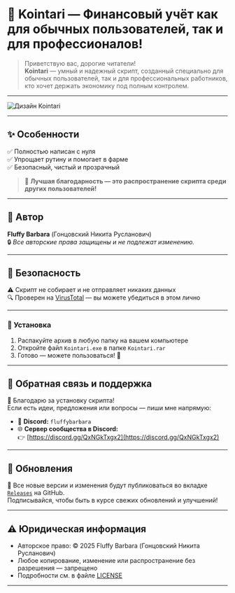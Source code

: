 # 💸 Kointari — Финансовый учёт как для обычных пользователей, так и для профессионалов!

> Приветствую вас, дорогие читатели!  
> **Kointari** — умный и надежный скрипт, созданный специально для обычных пользователей, так и для профессиональных работников, кто хочет держать экономику под полным контролем.

---

![Дизайн Kointari](https://i.yapx.ru/214300874.jpg)

---

## ✨ Особенности

✅ Полностью написан с нуля  
✅ Упрощает рутину и помогает в фарме  
✅ Безопасный, чистый и прозрачный  

> 🧡 **Лучшая благодарность — это распространение скрипта среди других пользователей!**

---

## 👤 Автор

**Fluffy Barbara** (Гонцовский Никита Русланович)  
🔒 *Все авторские права защищены и не подлежат изменению.*

---

## 🔐 Безопасность

⚠️ Скрипт не собирает и не отправляет никаких данных  
🔍 Проверен на [VirusTotal](https://www.virustotal.com/) — вы можете убедиться в этом лично  

---

### 🚀 Установка

1. Распакуйте архив в любую папку на вашем компьютере  
2. Откройте файл `Kointari.exe` в папке `Kointari.rar`  
3. Готово — можете пользоваться! 🎉 

---

## 🤝 Обратная связь и поддержка

🎉 Благодарю за установку скрипта!  
Если есть идеи, предложения или вопросы — пиши мне напрямую:

- 💬 **Discord:** `fluffybarbara`  
- 🌐 **Сервер сообщества в Discord:**  
  👉 [https://discord.gg/QxNGkTxgx2](https://discord.gg/QxNGkTxgx2)

---

## 🔔 Обновления

📌 Все новые версии и изменения будут публиковаться во вкладке [`Releases`](https://github.com/FluffyBarbara/Kointari/releases) на GitHub.  
Подписывайся, чтобы быть в курсе свежих обновлений и улучшений!

---

## ⚠️ Юридическая информация

- Авторское право: © 2025 Fluffy Barbara (Гонцовский Никита Русланович)  
- Любое копирование, изменение или распространение без разрешения — запрещено  
- Подробности см. в файле [LICENSE](./LICENSE)

---
